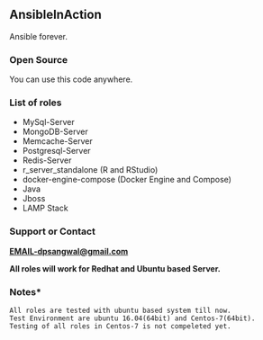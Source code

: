 ## AnsibleInAction
Ansible forever.

### Open Source
You can use this code anywhere.

### List of roles
* MySql-Server
* MongoDB-Server
* Memcache-Server
* Postgresql-Server
* Redis-Server
* r_server_standalone (R and RStudio)
* docker-engine-compose (Docker Engine and Compose)
* Java
* Jboss
* LAMP Stack

### Support or Contact
**EMAIL-dpsangwal@gmail.com**

**All roles will work for Redhat and Ubuntu based Server.**

### Notes*
```
All roles are tested with ubuntu based system till now.
Test Environment are ubuntu 16.04(64bit) and Centos-7(64bit).
Testing of all roles in Centos-7 is not compeleted yet.
```
